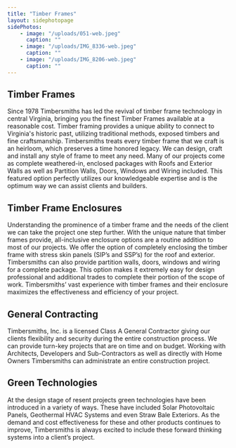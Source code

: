 ```yaml
---
title: "Timber Frames"
layout: sidephotopage
sidePhotos:
    - image: "/uploads/051-web.jpeg"
      caption: ""
    - image: "/uploads/IMG_8336-web.jpeg"
      caption: ""
    - image: "/uploads/IMG_8206-web.jpeg"
      caption: ""
---
```

## Timber Frames
Since 1978 Timbersmiths has led the revival of timber frame technology in central Virginia, bringing you the finest Timber Frames available at a reasonable cost. Timber framing provides a unique ability to connect to Virginia's historic past, utilizing traditional methods, exposed timbers and fine craftsmanship. Timbersmiths treats every timber frame that we craft is an heirloom, which preserves a time honored legacy. We can design, craft and install any style of frame to meet any need. Many of our projects come as complete weathered-in, enclosed packages with Roofs and Exterior Walls as well as Partition Walls, Doors, Windows and Wiring included. This featured option perfectly utilizes our knowledgeable expertise and is the optimum way we can assist clients and builders.

## Timber Frame Enclosures
Understanding the prominence of a timber frame and the needs of the client we can take the project one step further. With the unique nature that timber frames provide, all-inclusive enclosure options are a routine addition to most of our projects. We offer the option of completely enclosing the timber frame with stress skin panels (SIP’s and SSP’s) for the roof and exterior. Timbersmiths can also provide partition walls, doors, windows and wiring for a complete package. This option makes it extremely easy for design professional and additional trades to complete their portion of the scope of work. Timbersmiths’ vast experience with timber frames and their enclosure maximizes the effectiveness and efficiency of your project.

## General Contracting
Timbersmiths, Inc. is a licensed Class A General Contractor giving our clients flexibility and security during the entire construction process. We can provide turn-key projects that are on time and on budget. Working with Architects, Developers and Sub-Contractors as well as directly with Home Owners Timbersmiths can administrate an entire construction project. 

## Green Technologies
At the design stage of resent projects green technologies have been introduced in a variety of ways. These have included Solar Photovoltaic Panels, Geothermal HVAC Systems and even Straw Bale Exteriors. As the demand and cost effectiveness for these and other products continues to improve, Timbersmiths is always excited to include these forward thinking systems into a client’s project.